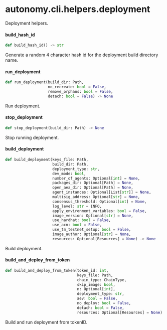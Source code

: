 <a id="autonomy.cli.helpers.deployment"></a>

# autonomy.cli.helpers.deployment

Deployment helpers.

<a id="autonomy.cli.helpers.deployment.build_hash_id"></a>

#### build`_`hash`_`id

```python
def build_hash_id() -> str
```

Generate a random 4 character hash id for the deployment build directory name.

<a id="autonomy.cli.helpers.deployment.run_deployment"></a>

#### run`_`deployment

```python
def run_deployment(build_dir: Path,
                   no_recreate: bool = False,
                   remove_orphans: bool = False,
                   detach: bool = False) -> None
```

Run deployment.

<a id="autonomy.cli.helpers.deployment.stop_deployment"></a>

#### stop`_`deployment

```python
def stop_deployment(build_dir: Path) -> None
```

Stop running deployment.

<a id="autonomy.cli.helpers.deployment.build_deployment"></a>

#### build`_`deployment

```python
def build_deployment(keys_file: Path,
                     build_dir: Path,
                     deployment_type: str,
                     dev_mode: bool,
                     number_of_agents: Optional[int] = None,
                     packages_dir: Optional[Path] = None,
                     open_aea_dir: Optional[Path] = None,
                     agent_instances: Optional[List[str]] = None,
                     multisig_address: Optional[str] = None,
                     consensus_threshold: Optional[int] = None,
                     log_level: str = INFO,
                     apply_environment_variables: bool = False,
                     image_version: Optional[str] = None,
                     use_hardhat: bool = False,
                     use_acn: bool = False,
                     use_tm_testnet_setup: bool = False,
                     image_author: Optional[str] = None,
                     resources: Optional[Resources] = None) -> None
```

Build deployment.

<a id="autonomy.cli.helpers.deployment.build_and_deploy_from_token"></a>

#### build`_`and`_`deploy`_`from`_`token

```python
def build_and_deploy_from_token(token_id: int,
                                keys_file: Path,
                                chain_type: ChainType,
                                skip_image: bool,
                                n: Optional[int],
                                deployment_type: str,
                                aev: bool = False,
                                no_deploy: bool = False,
                                detach: bool = False,
                                resources: Optional[Resources] = None) -> None
```

Build and run deployment from tokenID.

